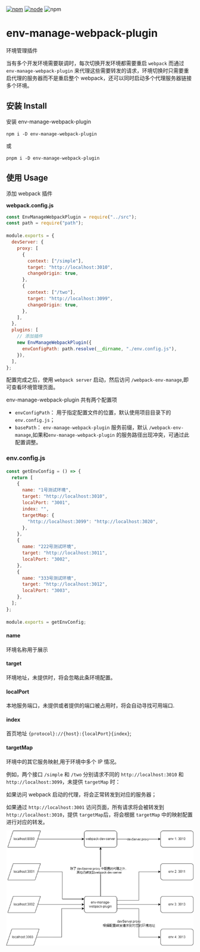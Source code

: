 [![npm][npm]][npm-url]
[![node][node]][node-url]
![npm](https://img.shields.io/npm/dw/env-manage-webpack-plugin.svg)

# env-manage-webpack-plugin

环境管理插件

当有多个开发环境需要联调时，每次切换开发环境都需要重启 `webpack` 而通过 `env-manage-webpack-plugin` 来代理这些需要转发的请求，环境切换时只需要重启代理的服务器而不是重启整个 webpack，还可以同时启动多个代理服务器链接多个环境。

## 安装 Install

安装 env-manage-webpack-plugin

`npm i -D env-manage-webpack-plugin`

或

`pnpm i -D env-manage-webpack-plugin`

## 使用 Usage

添加 webpack 插件

**webpack.config.js**

```js
const EnvManageWebpackPlugin = require("../src");
const path = require("path");

module.exports = {
  devServer: {
    proxy: [
      {
        context: ["/simple"],
        target: "http://localhost:3010",
        changeOrigin: true,
      },
      {
        context: ["/two"],
        target: "http://localhost:3099",
        changeOrigin: true,
      },
    ],
  },
  plugins: [
    // 添加插件
    new EnvManageWebpackPlugin({
      envConfigPath: path.resolve(__dirname, "./env.config.js"),
    }),
  ],
};
```

配置完成之后，使用 `webpack server` 启动，然后访问 `/webpack-env-manage`,即可查看环境管理页面。

env-manage-webpack-plugin 共有两个配置项

- `envConfigPath`： 用于指定配置文件的位置，默认使用项目目录下的 `env.config.js`；
- `basePath`： `env-manage-webpack-plugin` 服务前缀，默认 `/webpack-env-manage`,如果和`env-manage-webpack-plugin` 的服务路径出现冲突，可通过此配置调整。

### env.config.js

```js
const getEnvConfig = () => {
  return [
    {
      name: "1号测试环境",
      target: "http://localhost:3010",
      localPort: "3001",
      index: "",
      targetMap: {
        "http://localhost:3099": "http://localhost:3020",
      },
    },
    {
      name: "222号测试环境",
      target: "http://localhost:3011",
      localPort: "3002",
    },
    {
      name: "333号测试环境",
      target: "http://localhost:3012",
      localPort: "3003",
    },
  ];
};

module.exports = getEnvConfig;
```

#### name

环境名称用于展示

#### target

环境地址，未提供时，将会忽略此条环境配置。

#### localPort

本地服务端口，未提供或者提供的端口被占用时，将会自动寻找可用端口.

#### index

首页地址 `{protocol}://{host}:{localPort}{index}`;

#### targetMap

环境中的其它服务映射,用于环境中多个 IP 情况。

例如，两个接口 `/simple` 和 `/two` 分别请求不同的 `http://localhost:3010` 和 `http://localhost:3099`，未提供 `targetMap` 时：

如果访问 webpack 启动的代理，将会正常转发到对应的服务器；

如果通过 `http://localhost:3001` 访问页面，所有请求将会被转发到 `http://localhost:3010`，提供 `targetMap`后，将会根据 `targetMap` 中的映射配置进行对应的转发。

<img src='doc/env-manage-webpack-plugin.png'/>

[npm]: https://img.shields.io/npm/v/env-manage-webpack-plugin.svg
[npm-url]: https://npmjs.com/package/env-manage-webpack-plugin
[node]: https://img.shields.io/node/v/env-manage-webpack-plugin.svg
[node-url]: https://nodejs.org
